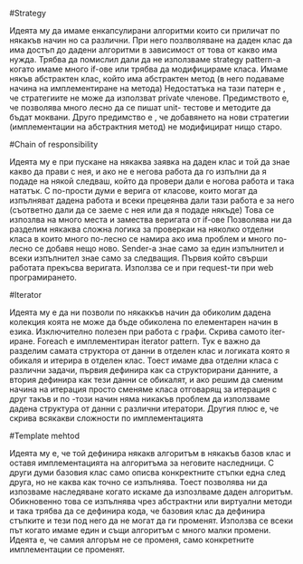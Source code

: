 #Strategy

Идеята му да имаме енкапсулирани алгоритми които си приличат по някакъв начин но са различни.
При него позлволяване на даден клас да има достъп до дадени алгоритми в зависимост от това от какво има нужда.
Трябва да помислил дали да не използваме strategy pattern-а когато имаме много if-ове или трябва да модифицираме класа.
Имаме някъв абстрактен клас, който има абстрактен метод (в него подаваме начина на имплементиране на метода)
Недостатъка на тази патерн е , че стратегиите не може да използват private членове.
Предимството е, че позволява много лесно да се пишат unit- тестове и методите да бъдат моквани.
Друго предимство е , че добавянето на нови стратегии (имплементации на абстрактния метод) не модифицират нищо старо.

#Chain of responsibility

Идеята му е при пускане на някаква заявка на даден клас и той  да знае какво да прави с нея,
и ако не е негова работа да го изпълни да я подаде на някой следваш, който да провери дали е ногова работа и така нататък.
С по-прости думи е верига от класове, които могат да изпълняват дадена работа и всеки прецеянва дали тази работа е за него 
(съответно дали да се заеме с нея или да я подаде някъде)
Това се изпозлва на много места и замества веригата от if-ове
Позволява ни да разделим някаква сложна логика за проверкаи на няколко отделни класа в които много по-лесно се намира ако има проблем и много по-лесно се добавя нещо ново.
Sender-а знае само за един изпълнител и всеки изпълнител знае само за следващия. Първия който свърши работата прекъсва веригата.
Използва се и при request-ти при web програмирането.

#Iterator

Идеята му е да ни позволи по някаккъв начин да обиколим дадена колекция коята не може да бъде обиколена по елементарен начин в езика.
Изключително полезен при работа с графи.
Скрива самото iter-иране.
Foreach е имплементиран iterator pattern.
Тук е важно да разделим самата структора от данни в отделен клас и логиката която я обикаля и итерира в отделен клас. 
Тоест имаме два отделни класа с различни задачи, първия дефинира как са структорирани данните, а втория дефинира как тези данни се обикалят,
и ако решим да сменим начина на итерация просто сменяме класа отговарящ за итерация с друг такъв и по -този начин няма никакъв проблем да използваме  дадена структура от данни с различни итератори.
Другия плюс е, че скрива всякакви сложности по имплементацията

#Template mehtod

Идеята му е, че той дефинира някакв алгоритъм в някакъв базов клас и оставя имплементацията на алгоритъма за неговите наследници. 
С други думи базовия клас само описва конкректните стъпки една след друга, но не каква как точно се изпълнява.
Тоест позволява ни да изпозваме наследяване когато искаме да изпозлваме даден алгоритъм.
Обикновенно това се изпълнява чрез абстрактни или виртуални методи и така трябва да се дефинира кода, че базовия клас да дефинира стъпките и тези под него да не могат да ги променят.
Използва се всеки път когато имаме един и същи алгоритъм с много малки промени.
Идеята е, че самия алгоръм не се променя, само конкретните имплементации се променят.


